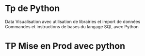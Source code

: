 # Tp de Python
Data Visualisation avec utilisation de librairies et import de données
Commandes et instructions de bases du langage SQL avec Python

# TP Mise en Prod avec python
